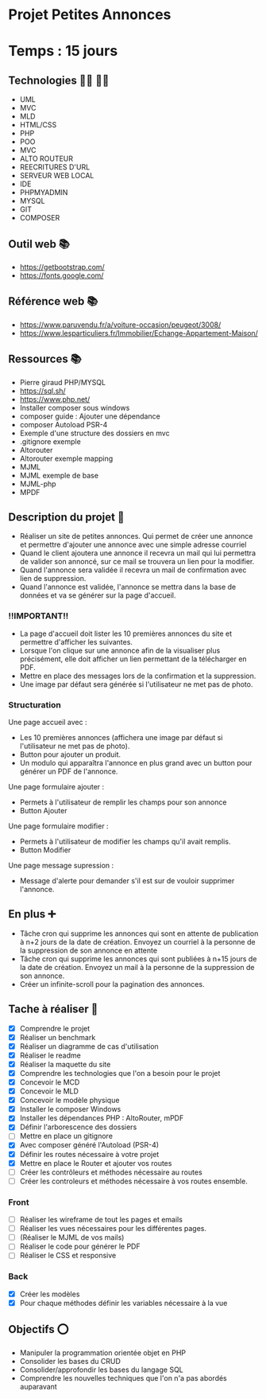 # Projet Petites Annonces

# Temps : 15 jours

## Technologies 👨‍💻 👩‍💻

- UML
- MVC
- MLD
- HTML/CSS
- PHP
- POO 
- MVC 
- ALTO ROUTEUR
- REECRITURES D'URL
- SERVEUR WEB LOCAL
- IDE
- PHPMYADMIN 
- MYSQL 
- GIT
- COMPOSER

## Outil web 📚

- https://getbootstrap.com/
- https://fonts.google.com/

## Référence web 📚 
- https://www.paruvendu.fr/a/voiture-occasion/peugeot/3008/
- https://www.lesparticuliers.fr/Immobilier/Echange-Appartement-Maison/

## Ressources 📚

- Pierre giraud PHP/MYSQL
- https://sql.sh/
- https://www.php.net/
-	Installer composer sous windows
-	composer guide : Ajouter une dépendance
-	composer Autoload  PSR-4
-	Exemple d'une structure des dossiers en mvc
-	.gitignore exemple
-	Altorouter
-	Altorouter exemple mapping
-	MJML
-	MJML exemple de base
-	MJML-php
-	MPDF


## Description du projet 📄

- Réaliser un site de petites annonces. Qui permet de créer une annonce et permettre d'ajouter une annonce avec une simple adresse courriel
- Quand le client ajoutera une annonce il recevra un mail qui lui permettra de valider son annoncé, sur ce mail se trouvera un lien pour la modifier.
- Quand l'annonce sera validée il recevra un mail de confirmation avec lien de suppression.
- Quand l'annonce est validée, l'annonce se mettra dans la base de données et va se générer sur la page d'accueil.

 ### !!IMPORTANT!! 
 
 - La page d'accueil doit lister les 10 premières annonces du site et permettre d'afficher les suivantes. 
 - Lorsque l'on clique sur une annonce afin de la visualiser plus précisément, elle doit afficher un lien permettant de la télécharger en PDF. 
 - Mettre en place des messages lors de la confirmation et la suppression. 
 - Une image par défaut sera générée si l'utilisateur ne met pas de photo.
 
### Structuration

Une page accueil avec :

- Les 10 premières annonces (affichera une image par défaut si l'utilisateur ne met pas de photo).
- Button pour ajouter un produit.
- Un modulo qui apparaîtra l'annonce en plus grand avec un button pour générer un PDF de l'annonce.

Une page formulaire ajouter : 

- Permets à l'utilisateur de remplir les champs pour son annonce 
- Button Ajouter

Une page formulaire modifier :

- Permets à l'utilisateur de modifier les champs qu'il avait remplis.
- Button Modifier

Une page message supression :

- Message d'alerte pour demander s'il est sur de vouloir supprimer l'annonce.

## En plus ➕ 

- Tâche cron qui supprime les annonces qui sont en attente de publication à n+2 jours de la date de création. Envoyez un courriel à la personne de la suppression de son annonce en attente
- Tâche cron qui supprime les annonces qui sont publiées à n+15 jours de la date de création. Envoyez un mail à la personne de la suppression de son annonce.
- Créer un infinite-scroll pour la pagination des annonces.

## Tache à réaliser 💪

-	[x] Comprendre le projet
-	[x] Réaliser un benchmark
-	[x] Réaliser un diagramme de cas d'utilisation
-	[x] Réaliser le readme
-	[x] Réaliser la maquette du site
-	[x] Comprendre les technologies que l'on a besoin pour le projet
-	[x] Concevoir le MCD
-	[x] Concevoir le MLD
-	[x] Concevoir le modèle physique
- [x] Installer le composer Windows 
-	[x] Installer les dépendances PHP : AltoRouter, mPDF
-	[x] Définir l'arborescence des dossiers
-	[ ] Mettre en place un gitignore
-	[x] Avec composer généré l'Autoload (PSR-4)
-	[x] Définir les routes nécessaire à votre projet
-	[x] Mettre en place le Router et ajouter vos routes
-	[ ] Créer les contrôleurs et méthodes nécessaire au routes
-	[ ] Créer les controleurs et méthodes nécessaire à vos routes ensemble.

### Front 
-	[ ] Réaliser les wireframe de tout les pages et emails
-	[ ] Réaliser les vues nécessaires pour les différentes pages.
-	[ ] (Réaliser le MJML de vos mails)
-	[ ] Réaliser le code pour générer le PDF
-	[ ] Réaliser le CSS et responsive

### Back  
-	[x] Créer les modèles
-	[x] Pour chaque méthodes définir les variables nécessaire à la vue

## Objectifs ⭕️

- Manipuler la programmation orientée objet en PHP
- Consolider les bases du CRUD 
- Consolider/approfondir les bases du langage SQL
- Comprendre les nouvelles techniques que l'on n'a pas abordés auparavant

